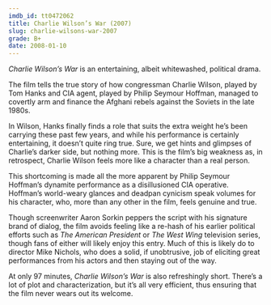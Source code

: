 ```yaml
---
imdb_id: tt0472062
title: Charlie Wilson’s War (2007)
slug: charlie-wilsons-war-2007
grade: B+
date: 2008-01-10
---
```


_Charlie Wilson’s War_ is an entertaining, albeit whitewashed, political drama.

The film tells the true story of how congressman Charlie Wilson, played by Tom Hanks and CIA agent, played by Philip Seymour Hoffman, managed to covertly arm and finance the Afghani rebels against the Soviets in the late 1980s.

In Wilson, Hanks finally finds a role that suits the extra weight he’s been carrying these past few years, and while his performance is certainly entertaining, it doesn’t quite ring true. Sure, we get hints and glimpses of Charlie’s darker side, but nothing more. This is the film’s big weakness as, in retrospect, Charlie Wilson feels more like a character than a real person.

This shortcoming is made all the more apparent by Philip Seymour Hoffman’s dynamite performance as a disillusioned CIA operative. Hoffman’s world-weary glances and deadpan cynicism speak volumes for his character, who, more than any other in the film, feels genuine and true.

Though screenwriter Aaron Sorkin peppers the script with his signature brand of dialog, the film avoids feeling like a re-hash of his earlier political efforts such as <span data-imdb-id="tt0112346">_The American President_</span> or _The West Wing_ television series, though fans of either will likely enjoy this entry. Much of this is likely do to director Mike Nichols, who does a solid, if unobtrusive, job of eliciting great performances from his actors and then staying out of the way.

At only 97 minutes, _Charlie Wilson’s War_ is also refreshingly short. There’s a lot of plot and characterization, but it’s all very efficient, thus ensuring that the film never wears out its welcome.
